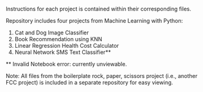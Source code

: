 Instructions for each project is contained within their corresponding files.

Repository includes four projects from Machine Learning with Python:
  1. Cat and Dog Image Classifier
  2. Book Recommendation using KNN
  3. Linear Regression Health Cost Calculator
  4. Neural Network SMS Text Classifier**

** Invalid Notebook error: currently unviewable.

Note: All files from the boilerplate rock, paper, scissors project (i.e., another FCC project) is included in a separate repository for easy viewing.
